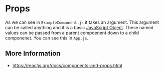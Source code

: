 # Props

As we can see in `ExampleComponent.js` it takes an argument. This argument can be called anything and it is a basic [JavaScript Object](https://developer.mozilla.org/en-US/docs/Web/JavaScript/Reference/Global_Objects/Object). These named values can be passed from a parent compoenent down to a child componenet. You can see this in `App.js`.


## More Information

 - https://reactjs.org/docs/components-and-props.html
